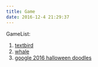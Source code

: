 ```yaml
---
title: Game
date: 2016-12-4 21:29:37
---
```

GameList:
1. [textbird](/public/static/game/textbird/textbird.html)
2. [whale](/public/static/game/whale/whale.html)
3. [google 2016 halloween doodles](/public/static/game/doodles/halloween-2016.html)